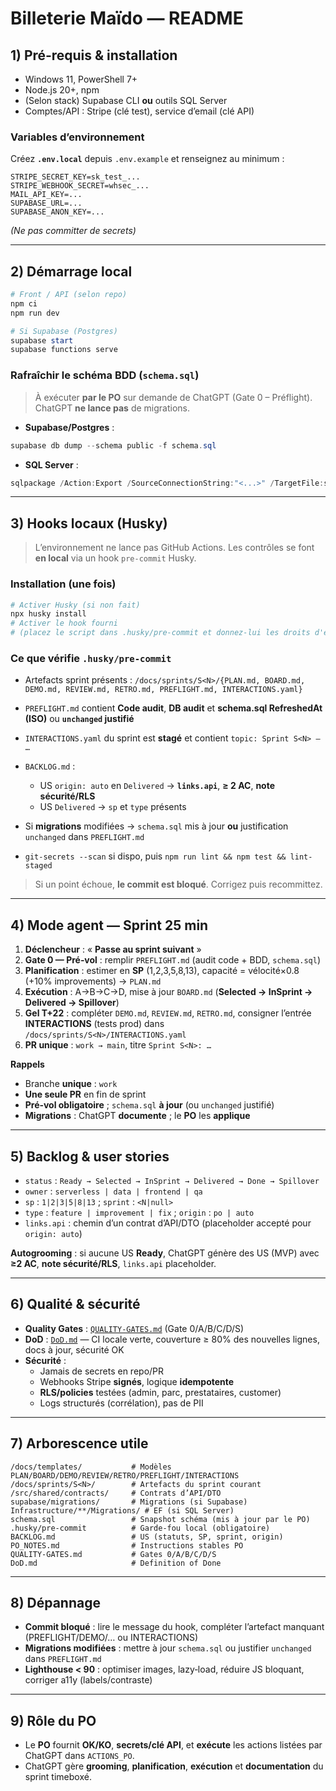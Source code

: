 # Billeterie Maïdo — README

## 1) Pré‑requis & installation

- Windows 11, PowerShell 7+
- Node.js 20+, npm
- (Selon stack) Supabase CLI **ou** outils SQL Server
- Comptes/API : Stripe (clé test), service d’email (clé API)

### Variables d’environnement

Créez **`.env.local`** depuis `.env.example` et renseignez au minimum :

```
STRIPE_SECRET_KEY=sk_test_...
STRIPE_WEBHOOK_SECRET=whsec_...
MAIL_API_KEY=...
SUPABASE_URL=...
SUPABASE_ANON_KEY=...
```

_(Ne pas committer de secrets)_

---

## 2) Démarrage local

```powershell
# Front / API (selon repo)
npm ci
npm run dev

# Si Supabase (Postgres)
supabase start
supabase functions serve
```

### Rafraîchir le schéma BDD (`schema.sql`)

> À exécuter **par le PO** sur demande de ChatGPT (Gate 0 – Préflight). ChatGPT **ne lance pas** de migrations.

- **Supabase/Postgres** :

```powershell
supabase db dump --schema public -f schema.sql
```

- **SQL Server** :

```powershell
sqlpackage /Action:Export /SourceConnectionString:"<...>" /TargetFile:schema.sql
```

---

## 3) Hooks locaux (Husky)

> L’environnement ne lance pas GitHub Actions. Les contrôles se font **en local** via un hook `pre-commit` Husky.

### Installation (une fois)

```powershell
# Activer Husky (si non fait)
npx husky install
# Activer le hook fourni
# (placez le script dans .husky/pre-commit et donnez-lui les droits d'exécution)
```

### Ce que vérifie `.husky/pre-commit`

- Artefacts sprint présents : `/docs/sprints/S<N>/{PLAN.md, BOARD.md, DEMO.md, REVIEW.md, RETRO.md, PREFLIGHT.md, INTERACTIONS.yaml}`
- `PREFLIGHT.md` contient **Code audit**, **DB audit** et **schema.sql RefreshedAt (ISO)** ou **`unchanged` justifié**
- `INTERACTIONS.yaml` du sprint est **stagé** et contient `topic: Sprint S<N> — …`
- `BACKLOG.md` :
  - US `origin: auto` en `Delivered` → **`links.api`**, **≥ 2 AC**, **note sécurité/RLS**
  - US `Delivered` → `sp` et `type` présents

- Si **migrations** modifiées → `schema.sql` mis à jour **ou** justification `unchanged` dans `PREFLIGHT.md`
- `git-secrets --scan` si dispo, puis `npm run lint && npm test && lint-staged`

> Si un point échoue, **le commit est bloqué**. Corrigez puis recommittez.

---

## 4) Mode agent — Sprint 25 min

1. **Déclencheur** : « **Passe au sprint suivant** »
2. **Gate 0 — Pré‑vol** : remplir `PREFLIGHT.md` (audit code + BDD, `schema.sql`)
3. **Planification** : estimer en **SP** (1,2,3,5,8,13), capacité = vélocité×0.8 (+10% improvements) → `PLAN.md`
4. **Exécution** : A→B→C→D, mise à jour `BOARD.md` (**Selected → InSprint → Delivered → Spillover**)
5. **Gel T+22** : compléter `DEMO.md`, `REVIEW.md`, `RETRO.md`, consigner l’entrée **INTERACTIONS** (tests prod) dans `/docs/sprints/S<N>/INTERACTIONS.yaml`
6. **PR unique** : `work → main`, titre `Sprint S<N>: …`

**Rappels**

- Branche **unique** : `work`
- **Une seule PR** en fin de sprint
- **Pré‑vol obligatoire** ; `schema.sql` **à jour** (ou `unchanged` justifié)
- **Migrations** : ChatGPT **documente** ; le **PO** les **applique**

---

## 5) Backlog & user stories

- `status` : `Ready → Selected → InSprint → Delivered → Done → Spillover`
- `owner` : `serverless | data | frontend | qa`
- `sp` : `1|2|3|5|8|13` ; `sprint` : `<N|null>`
- `type` : `feature | improvement | fix` ; `origin` : `po | auto`
- `links.api` : chemin d’un contrat d’API/DTO (placeholder accepté pour `origin: auto`)

**Autogrooming** : si aucune US **Ready**, ChatGPT génère des US (MVP) avec **≥2 AC**, **note sécurité/RLS**, `links.api` placeholder.

---

## 6) Qualité & sécurité

- **Quality Gates** : [`QUALITY-GATES.md`](QUALITY-GATES.md) (Gate 0/A/B/C/D/S)
- **DoD** : [`DoD.md`](DoD.md) — CI locale verte, couverture ≥ 80% des nouvelles lignes, docs à jour, sécurité OK
- **Sécurité** :
  - Jamais de secrets en repo/PR
  - Webhooks Stripe **signés**, logique **idempotente**
  - **RLS/policies** testées (admin, parc, prestataires, customer)
  - Logs structurés (corrélation), pas de PII

---

## 7) Arborescence utile

```
/docs/templates/           # Modèles PLAN/BOARD/DEMO/REVIEW/RETRO/PREFLIGHT/INTERACTIONS
/docs/sprints/S<N>/        # Artefacts du sprint courant
/src/shared/contracts/     # Contrats d’API/DTO
supabase/migrations/       # Migrations (si Supabase)
Infrastructure/**/Migrations/ # EF (si SQL Server)
schema.sql                 # Snapshot schéma (mis à jour par le PO)
.husky/pre-commit          # Garde-fou local (obligatoire)
BACKLOG.md                 # US (statuts, SP, sprint, origin)
PO_NOTES.md                # Instructions stables PO
QUALITY-GATES.md           # Gates 0/A/B/C/D/S
DoD.md                     # Definition of Done
```

---

## 8) Dépannage

- **Commit bloqué** : lire le message du hook, compléter l’artefact manquant (PREFLIGHT/DEMO/… ou INTERACTIONS)
- **Migrations modifiées** : mettre à jour `schema.sql` ou justifier `unchanged` dans `PREFLIGHT.md`
- **Lighthouse < 90** : optimiser images, lazy‑load, réduire JS bloquant, corriger a11y (labels/contraste)

---

## 9) Rôle du PO

- Le **PO** fournit **OK/KO**, **secrets/clé API**, et **exécute** les actions listées par ChatGPT dans `ACTIONS_PO`.
- ChatGPT gère **grooming**, **planification**, **exécution** et **documentation** du sprint timeboxé.
